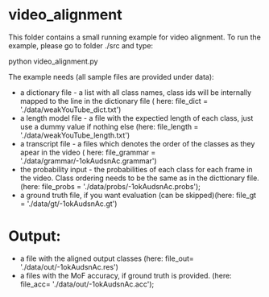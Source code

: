 # video_alignment

This folder contains a small running example for video alignment. To run the example, please go to folder ./src and type:

python video_alignment.py

The example needs (all sample files are provided under data):

* a dictionary file - a list with all class names, class ids will be internally mapped to the line in the dictionary file ( here: file_dict = './data/weakYouTube_dict.txt')
* a length model file - a file with the expectied length of each class, just use a dummy value if nothing else (here: file_length = './data/weakYouTube_length.txt')
* a transcript file - a files which denotes the order of the classes as they apear in the video ( here: file_grammar = './data/grammar/-1okAudsnAc.grammar')
* the probability input - the probabilities of each class for each frame in the video. Class ordering needs to be the same as in the dicttionary file. (here: file_probs = './data/probs/-1okAudsnAc.probs');
* a ground truth file, if you want evaluation (can be skipped)(here: file_gt = './data/gt/-1okAudsnAc.gt')

# Output:
* a file with the aligned output classes (here: file_out= './data/out/-1okAudsnAc.res')
* a files with the MoF accuracy, if ground truth is provided. (here: file_acc= './data/out/-1okAudsnAc.acc');

